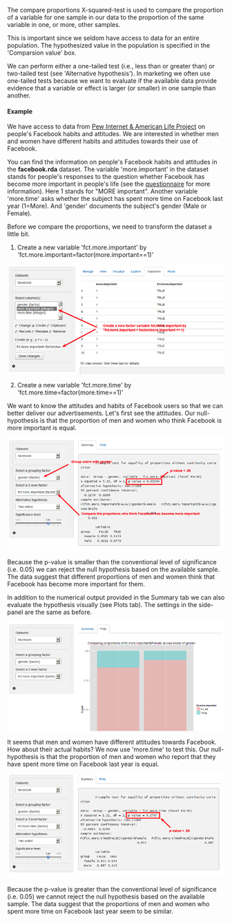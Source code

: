 The compare proportions X-squared-test is used to compare the proportion of a variable for one sample in our data to the proportion of the same variable in one, or more, other samples. 

This is important since we seldom have access to data for an entire population. The hypothesized value in the population is specified in the 'Comparsion value' box. 

We can perform either a one-tailed test (i.e., less than or greater than) or two-tailed test (see 'Alternative hypothesis'). In marketing we often use one-tailed tests because we want to evaluate if the available data provide evidence that a variable or effect is larger (or smaller) in one sample than another.

#### Example

We have access to data from <a href="http://www.pewinternet.org/Shared-Content/Data-Sets/2012/December-2012--Facebook-%28omnibus%29.aspx" target="_blank">Pew Internet & American Life Project</a> on people's Facebook habits and attitudes. We are interested in whether men and women have different habits and attitudes towards their use of Facebook. 

You can find the information on people's Facebook habits and attitudes in the __facebook.rda__ dataset. The variable 'more.important' in the dataset stands for people's responses to the question whether Facebook has become more important in people's life (see the <a href="http://www.pewinternet.org/~/media/Files/Data%20Sets/2012/Omnibus_Dec_2012_Quest.docx" target="_blank">questionnaire</a> for more information). Here 1 stands for "MORE important". Another variable 'more.time' asks whether the subject has spent more time on Facebook last year (1=More). And 'gender' documents the subject's gender (Male or Female).

Before we compare the proportions, we need to transform the dataset a little bit. 

1) Create a new variable 'fct.more.important' by 'fct.more.important=factor(more.important==1)'

![Compare proportions - Transform12](figures/CompareProportionsTransform.png)

2) Create a new variable 'fct.more.time' by 'fct.more.time=factor(more.time==1)'

We want to know the attitudes and habits of Facebook users so that we can better deliver our advertisements. Let's first see the attitudes. Our null-hypothesis is that the proportion of men and women who think Facebook is more important is equal. 

![Compare proportions - summary](figures/CompareProportionsSummary.png)

Because the p-value is smaller than the conventional level of significance (i.e. 0.05) we can reject the null hypothesis based on the available sample. The data suggest that different proportions of men and women think that Facebook has become more important for them.

In addition to the numerical output provided in the Summary tab we can also evaluate the hypothesis visually (see Plots tab). The settings in the side-panel are the same as before. 

![Compare proportions - plots](figures/CompareProportionsPlots.png)

It seems that men and women have different attitudes towards Facebook. How about their actual habits? We now use 'more.time' to test this. Our null-hypothesis is that the proportion of men and women who report that they have spent more time on Facebook last year is equal. 

![Compare proportions - moretime](figures/CompareProportionsMoretime.png)

Because the p-value is greater than the conventional level of significance (i.e. 0.05) we cannot reject the null hypothesis based on the available sample. The data suggest that the proportions of men and women who spent more time on Facebook last year seem to be similar.
